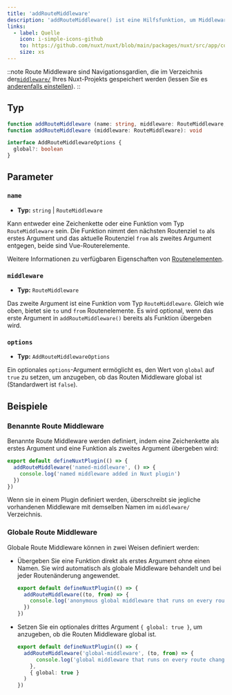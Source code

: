 ```yaml
---
title: 'addRouteMiddleware'
description: 'addRouteMiddleware() ist eine Hilfsfunktion, um Middleware dynamisch in Ihrer Anwendung hinzuzufügen.'
links:
  - label: Quelle
    icon: i-simple-icons-github
    to: https://github.com/nuxt/nuxt/blob/main/packages/nuxt/src/app/composables/router.ts
    size: xs
---
```


::note
Route Middleware sind Navigationsgardien, die im Verzeichnis der[`middleware/`](/docs/de/guide/directory-structure/middleware) Ihres Nuxt-Projekts gespeichert werden (lessen Sie es [anderenfalls einstellen](/docs/de/api/nuxt-config#middleware)).
::

## Typ

```ts
function addRouteMiddleware (name: string, middleware: RouteMiddleware, options?: AddRouteMiddlewareOptions): void
function addRouteMiddleware (middleware: RouteMiddleware): void

interface AddRouteMiddlewareOptions {
  global?: boolean
}
```

## Parameter

### `name`

- **Typ:** `string` | `RouteMiddleware`

Kann entweder eine Zeichenkette oder eine Funktion vom Typ `RouteMiddleware` sein. Die Funktion nimmt den nächsten Routenziel `to` als erstes Argument und das aktuelle Routenziel `from` als zweites Argument entgegen, beide sind Vue-Routerelemente.

Weitere Informationen zu verfügbaren Eigenschaften von [Routenelementen](/docs/de/api/composables/use-route).

### `middleware`

- **Typ:** `RouteMiddleware`

Das zweite Argument ist eine Funktion vom Typ `RouteMiddleware`. Gleich wie oben, bietet sie `to` und `from` Routenelemente. Es wird optional, wenn das erste Argument in `addRouteMiddleware()` bereits als Funktion übergeben wird.

### `options`

- **Typ:** `AddRouteMiddlewareOptions`

Ein optionales `options`-Argument ermöglicht es, den Wert von `global` auf `true` zu setzen, um anzugeben, ob das Routen Middleware global ist (Standardwert ist `false`).

## Beispiele

### Benannte Route Middleware

Benannte Route Middleware werden definiert, indem eine Zeichenkette als erstes Argument und eine Funktion als zweites Argument übergeben wird:

```ts [plugins/my-plugin.ts]
export default defineNuxtPlugin(() => {
  addRouteMiddleware('named-middleware', () => {
    console.log('named middleware added in Nuxt plugin')
  })
})
```

Wenn sie in einem Plugin definiert werden, überschreibt sie jegliche vorhandenen Middleware mit demselben Namen im `middleware/` Verzeichnis.

### Globale Route Middleware

Globale Route Middleware können in zwei Weisen definiert werden:

- Übergeben Sie eine Funktion direkt als erstes Argument ohne einen Namen. Sie wird automatisch als globale Middleware behandelt und bei jeder Routenänderung angewendet.

  ```ts [plugins/my-plugin.ts]
  export default defineNuxtPlugin(() => {
    addRouteMiddleware((to, from) => {
      console.log('anonymous global middleware that runs on every route change')
    })
  })
  ```

- Setzen Sie ein optionales drittes Argument `{ global: true }`, um anzugeben, ob die Routen Middleware global ist.

  ```ts [plugins/my-plugin.ts]
  export default defineNuxtPlugin(() => {
    addRouteMiddleware('global-middleware', (to, from) => {
        console.log('global middleware that runs on every route change')
      },
      { global: true }
    )
  })
  ```
```